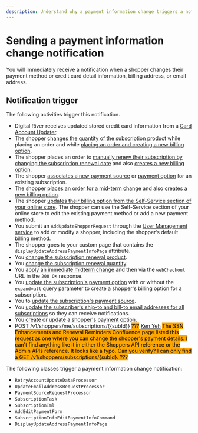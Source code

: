 ```yaml
---
description: Understand why a payment information change triggers a notification.
---
```


# Sending a payment information change notification

You will immediately receive a notification when a shopper changes their payment method or credit card detail information, billing address, or email address.

## Notification trigger

The following activities trigger this notification.

* Digital River receives updated stored credit card information from a [Card Account Updater](card-account-updater.md).
* The shopper [changes the quantity of the subscription product](../../../common-shopper-and-admin-apis/subscriptions/reducing-the-quantity-of-a-subscription.md) while placing an order and while [placing an order and creating a new billing option](../../../common-shopper-and-admin-apis/subscriptions/associating-a-new-billing-option-to-an-existing-subscription.md).
* The shopper places an order to [manually renew their subscription by changing the subscription renewal date](../modifying-the-subscription-renewal-date.md) and also [creates a new billing option](../../../common-shopper-and-admin-apis/subscriptions/associating-a-new-billing-option-to-an-existing-subscription.md#payment-option).
* The shopper [associates a new payment source](../../../common-shopper-and-admin-apis/subscriptions/associating-a-new-billing-option-to-an-existing-subscription.md#payment-source) or [payment option](../../../common-shopper-and-admin-apis/subscriptions/associating-a-new-billing-option-to-an-existing-subscription.md#payment-option) for an existing subscription.
* The shopper [places an order for a mid-term change](../applying-a-midterm-change-with-price-override.md) and also [creates a new billing option](../../../common-shopper-and-admin-apis/subscriptions/associating-a-new-billing-option-to-an-existing-subscription.md#payment-source).
* The shopper [updates their billing option from the Self-Service section of your online store](https://help.digitalriver.com/help/gc/Customer-Service/Customer-service.htm#CustomerSelfService). The shopper can use the Self-Service section of your online store to edit the existing payment method or add a new payment method.&#x20;
* You submit an `AddUpdateShopperRequest` through the [User Management service](../../../shopper-apis/shoppers/managing-shoppers/user-management.md) to add or modify a shopper, including the shopper’s default billing method.
* The shopper goes to your custom page that contains the `displayUpdateAddressPaymentInfoPage` attribute.
* You [change the subscription renewal product](../changing-the-subscription-renewal-product.md).
* You [change the subscription renewal quantity](../../../common-shopper-and-admin-apis/subscriptions/changing-the-subscription-renewal-quantity.md).
* You [apply an immediate midterm change](../applying-an-immediate-midterm-change.md) and then via the `webCheckout` URL in the `200 OK` response.
* You [update the subscription's payment option](../../../common-shopper-and-admin-apis/subscriptions/updating-the-subscriptions-payment-option..md) with or without the `expand=all` query parameter to create a shopper's billing option for a subscription.&#x20;
* You to [update the subscription's payment source](../../../common-shopper-and-admin-apis/subscriptions/updating-the-subscriptions-payment-source.md).
* You [update the subscriber's ship-to and bill-to email addresses for all subscriptions](updating-the-subscribers-email-address.md#updating-the-subscribers-email-address-for-all-subscriptions) so they can receive notifications.&#x20;
* You [create ](../../../shopper-apis/shoppers/retrieving-sources.md#creating-shopper-payment-options)or [update a shopper's payment option](../../../shopper-apis/shoppers/retrieving-sources.md#updating-the-shoppers-payment-options).
* POST /v1/shoppers/me/subscriptions/\{{subId\}} <mark style="background-color:orange;">???</mark> [Ken Yeh](https://app.gitbook.com/u/BSSWc05MXsOV6zMBHXCa5Yg1EsA3 "mention") <mark style="background-color:orange;">The SSN Enhancements and Renewal Reminders Confluence page listed this request as one where you can change the shopper's payment details. I can't find anything like it in either the Shoppers API reference or the Admin APIs reference. It looks like a typo. Can you verify? I can only find a GET /v1/shoppers/subscriptions/{subId}. ???</mark>

The following classes trigger a payment information change notification:

* `RetryAccountUpdateDataProcessor`
* `UpdateEmailAddressRequestProcessor`
* `PaymentSourceRequestProcessor`
* `SubscriptionTask`
* `SubscriptionIml`
* `AddEditPaymentForm`
* `SubscriptionInfoEditPaymentInfoCommand`
* `DisplayUpdateAddressPaymentInfoPage`

